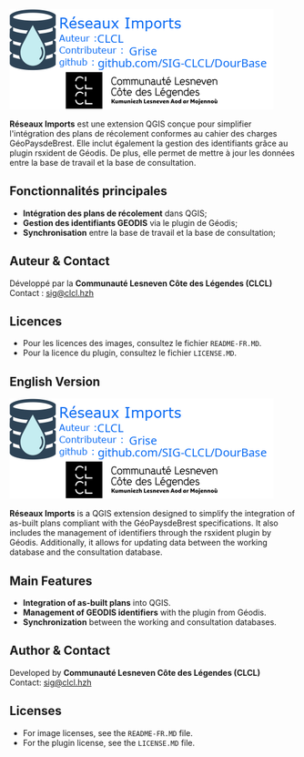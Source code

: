 ![banner](https://raw.githubusercontent.com/SIG-CLCL/DourBase/refs/heads/master/banner.png)

**Réseaux Imports** est une extension QGIS conçue pour simplifier l'intégration des plans de récolement conformes au cahier des charges GéoPaysdeBrest. Elle inclut également la gestion des identifiants grâce au plugin rsxident de Géodis. De plus, elle permet de mettre à jour les données entre la base de travail et la base de consultation.


## Fonctionnalités principales

- **Intégration des plans de récolement** dans QGIS;
- **Gestion des identifiants GEODIS** via le plugin de Géodis;
- **Synchronisation** entre la base de travail et la base de consultation;


## Auteur & Contact

Développé par la **Communauté Lesneven Côte des Légendes (CLCL)**  
Contact : [sig@clcl.hzh](mailto:sig@clcl.hzh)

## Licences

- Pour les licences des images, consultez le fichier `README-FR.MD`.
- Pour la licence du plugin, consultez le fichier `LICENSE.MD`.

## English Version

![banner](https://raw.githubusercontent.com/SIG-CLCL/DourBase/refs/heads/master/banner.png)

**Réseaux Imports** is a QGIS extension designed to simplify the integration of as-built plans compliant with the GéoPaysdeBrest specifications. It also includes the management of identifiers through the rsxident plugin by Géodis. Additionally, it allows for updating data between the working database and the consultation database.

## Main Features

- **Integration of as-built plans** into QGIS.
- **Management of GEODIS identifiers** with the plugin from Géodis.
- **Synchronization** between the working and consultation databases.

## Author & Contact

Developed by **Communauté Lesneven Côte des Légendes (CLCL)**  
Contact: [sig@clcl.hzh](mailto:sig@clcl.hzh)

## Licenses

- For image licenses, see the `README-FR.MD` file.
- For the plugin license, see the `LICENSE.MD` file.
